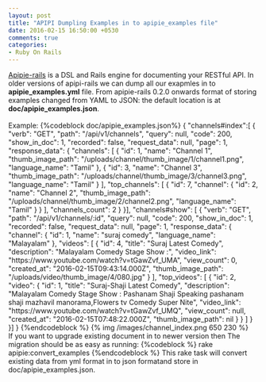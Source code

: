```yaml
---
layout: post
title: "APIPI Dumpling Examples in to apipie_examples file"
date: 2016-02-15 16:50:00 +0530
comments: true
categories: 
- Ruby On Rails
---
```


<div class='post'>
	<div dir="ltr" style="text-align: left;" trbidi="on">
	<a href='https://github.com/Apipie/apipie-rails'>Apipie-rails</a> is a DSL and Rails engine for documenting your RESTful API. In older versions of apipi-rails we can dump all our exapmles in to <strong>apipie_examples.yml</strong> file. From apipie-rails 0.2.0 onwards format of storing examples changed from YAML to JSON: the default location is at <strong>doc/apipie_examples.json</strong>.
	<br/><br/>
	Example:
	{%codeblock doc/apipie_examples.json%}
	{
	  "channels#index":[
	  {
	      "verb": "GET",
	      "path": "/api/v1/channels",
	      "query": null,
	      "code": 200,
	      "show_in_doc": 1,
	      "recorded": false,
	      "request_data": null,
	      "page": 1,
	      "response_data": {
	        "channels": [
	          {
	            "id": 1,
	            "name": "Channel 1",
	            "thumb_image_path": "/uploads/channel/thumb_image/1/channel1.png",
	            "language_name": "Tamil"
	          },
	          {
	            "id": 3,
	            "name": "Channel 3",
	            "thumb_image_path": "/uploads/channel/thumb_image/3/channel3.png",
	            "language_name": "Tamil"
	          }
	        ],
	        "top_channels": [
	          {
	            "id": 7,
	            "channel": {
	              "id": 2,
	              "name": "Channel 2",
	              "thumb_image_path": "/uploads/channel/thumb_image/2/channel2.png",
	              "language_name": "Tamil"
	            }
	          }
	        ],
	        "channels_count": 2
	      }
	  }],
	  "channels#show": [
	    {
	      "verb": "GET",
	      "path": "/api/v1/channels/:id",
	      "query": null,
	      "code": 200,
	      "show_in_doc": 1,
	      "recorded": false,
	      "request_data": null,
	      "page": 1,
	      "response_data": {
	        "channel": {
	          "id": 1,
	          "name": "suraj comedy",
	          "language_name": "Malayalam"
	        },
	        "videos": [
	          {
	            "id": 4,
	            "title": "Suraj Latest Comedy",
	            "description": "Malayalam Comedy Stage Show :",
	            "video_link": "https://www.youtube.com/watch?v=tGawZvf_UMA",
	            "view_count": 0,
	            "created_at": "2016-02-15T09:43:14.000Z",
	            "thumb_image_path": "/uploads/video/thumb_image/4/080.jpg"
	          }
	        ],
	        "top_videos": [
	          {
	            "id": 2,
	            "video": {
	              "id": 1,
	              "title": "Suraj-Shaji Latest Comedy",
	              "description": "Malayalam Comedy Stage Show : Pashanam Shaji Speaking pashanam shaji mazhavil manorama,Flowers tv Comedy Super Nite",
	              "video_link": "https://www.youtube.com/watch?v=tGawZvf_UMQ",
	              "view_count": null,
	              "created_at": "2016-02-15T07:48:22.000Z",
	              "thumb_image_path": nil
	            }
	          }
	        ]
	      }
	    }]            
	}
	{%endcodeblock %}
	{% img /images/channel_index.png 650 230  %}
	<br/>
	If you want to upgrade existing document in to newer version then The migration should be as easy as running:
{%codeblock %}
rake apipie:convert_examples
{%endcodeblock %}
This rake task will convert existing data from yml format in to json formatand store in doc/apipie_examples.json.
	</div>
</div>